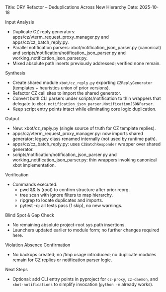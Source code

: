 Title: DRY Refactor – Deduplications Across New Hierarchy
Date: 2025-10-18

Input Analysis
- Duplicate CZ reply generators: apps/cz/vterm_request_proxy_manager.py and apps/cz/cz_batch_reply.py.
- Parallel notification parsers: xbot/notification_json_parser.py (canonical) and scripts/notification/notification_json_parser.py and working_notification_json_parser.py.
- Mixed absolute path inserts previously addressed; verified none remain.

Synthesis
- Create shared module `xbot/cz_reply.py` exporting `CZReplyGenerator` (templates + heuristics union of prior versions).
- Refactor CZ call sites to import the shared generator.
- Convert both CLI parsers under scripts/notification to thin wrappers that delegate to `xbot.notification_json_parser.NotificationJSONParser`.
- Keep script entry points intact while eliminating core logic duplication.

Output
- New: xbot/cz_reply.py (single source of truth for CZ template replies).
- apps/cz/vterm_request_proxy_manager.py: now imports shared generator; legacy class renamed internally (not used by runtime path).
- apps/cz/cz_batch_reply.py: uses `CZBatchResponder` wrapper over shared generator.
- scripts/notification/notification_json_parser.py and working_notification_json_parser.py: thin wrappers invoking canonical xbot implementation.

Verification
- Commands executed:
  - pwd && ls (root) to confirm structure after prior reorg.
  - tree scan with ignore filters to map hierarchy.
  - ripgrep to locate duplicates and imports.
  - pytest -q: all tests pass (1 skip), no new warnings.

Blind Spot & Gap Check
- No remaining absolute project-root sys.path insertions.
- Launchers updated earlier to module form; no further changes required here.

Violation Absence Confirmation
- No backups created; no /tmp usage introduced; no duplicate modules remain for CZ replies or notification parser logic.

Next Steps
- Optional: add CLI entry points in pyproject for `cz-proxy`, `cz-daemon`, and `xbot-notifications` to simplify invocation (`python -m` already works).
